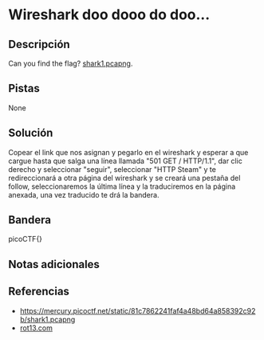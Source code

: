 # Wireshark doo dooo do doo...

## Descripción
Can you find the flag? [shark1.pcapng](https://mercury.picoctf.net/static/81c7862241faf4a48bd64a858392c92b/shark1.pcapng).

## Pistas
None

## Solución
Copear el link que nos asignan y pegarlo en el wireshark y esperar a que cargue hasta que salga una línea llamada "501 GET / HTTP/1.1", dar clic derecho y seleccionar "seguir", seleccionar "HTTP Steam" y te redireccionará a otra página del wireshark y se creará una pestaña del follow, seleccionaremos la última línea y la traduciremos en la página anexada, una vez traducido te drá la bandera.

## Bandera

picoCTF{}

## Notas adicionales


## Referencias
- https://mercury.picoctf.net/static/81c7862241faf4a48bd64a858392c92b/shark1.pcapng
- [rot13.com](https://rot13.com/)